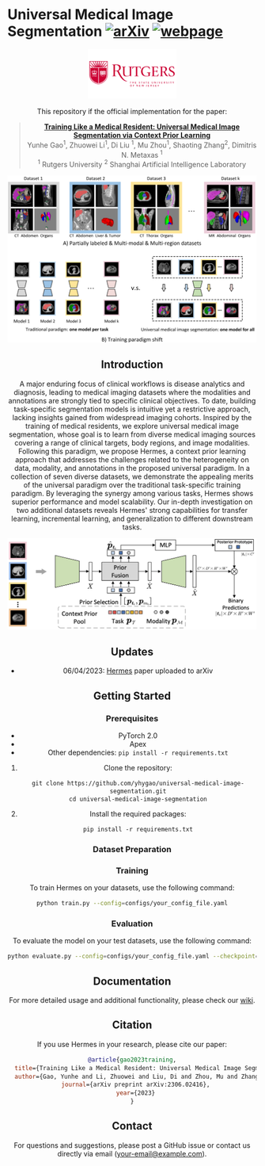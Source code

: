 # Universal Medical Image Segmentation [![arXiv](https://img.shields.io/badge/📃-arXiv-ff69b4)](https://arxiv.org/pdf/2306.02416.pdf) [![webpage](https://img.shields.io/badge/🖥-Website-9cf)](https://yunhegao.tech/Hermes-page/)
<div align="center">

<div align="center">
    <a><img src="figs/rutgers-logo.png"  height="100px" ></a>
</div>


This repository if the official implementation for the paper:
> **[Training Like a Medical Resident: Universal Medical Image Segmentation via Context Prior Learning](https://arxiv.org/abs/2306.02416)** \
> Yunhe Gao<sup>1</sup>, Zhuowei Li<sup>1</sup>, Di Liu <sup>1</sup>, Mu Zhou<sup>1</sup>, Shaoting Zhang<sup>2</sup>, Dimitris N. Metaxas <sup>1</sup> \
> <sup>1</sup> Rutgers University   <sup>2</sup> Shanghai Artificial Intelligence Laboratory

![img](figs/training_paradigm.png)

## Introduction

A major enduring focus of clinical workflows is disease analytics and diagnosis, leading to medical imaging datasets where the modalities and annotations are strongly tied to specific clinical objectives. To date, building task-specific segmentation models is intuitive yet a restrictive approach, lacking insights gained from widespread imaging cohorts. Inspired by the training of medical residents, we explore universal medical image segmentation, whose goal is to learn from diverse medical imaging sources covering a range of clinical targets, body regions, and image modalities. Following this paradigm, we propose Hermes, a context prior learning approach that addresses the challenges related to the heterogeneity on data, modality, and annotations in the proposed universal paradigm. In a collection of seven diverse datasets, we demonstrate the appealing merits of the universal paradigm over the traditional task-specific training paradigm. By leveraging the synergy among various tasks, Hermes shows superior performance and model scalability. Our in-depth investigation on two additional datasets reveals Hermes' strong capabilities for transfer learning, incremental learning, and generalization to different downstream tasks.

![img](figs/method.png)

## Updates
* 06/04/2023: [Hermes](https://arxiv.org/abs/2306.02416) paper uploaded to arXiv



## Getting Started

### Prerequisites

- PyTorch 2.0
- Apex
- Other dependencies: `pip install -r requirements.txt`

1. Clone the repository:
    ```
    git clone https://github.com/yhygao/universal-medical-image-segmentation.git
    cd universal-medical-image-segmentation
    ```

2. Install the required packages:
    ```
    pip install -r requirements.txt
    ```

### Dataset Preparation


### Training

To train Hermes on your datasets, use the following command:

```bash
python train.py --config=configs/your_config_file.yaml
```

### Evaluation

To evaluate the model on your test datasets, use the following command:

```bash
python evaluate.py --config=configs/your_config_file.yaml --checkpoint=path/to/your/model.pth
```

## Documentation

For more detailed usage and additional functionality, please check our [wiki](https://github.com/your-username/Hermes/wiki).


## Citation

If you use Hermes in your research, please cite our paper:

```bibtex
@article{gao2023training,
  title={Training Like a Medical Resident: Universal Medical Image Segmentation via Context Prior Learning},
  author={Gao, Yunhe and Li, Zhuowei and Liu, Di and Zhou, Mu and Zhang, Shaoting and Meta, Dimitris N},
  journal={arXiv preprint arXiv:2306.02416},
  year={2023}
}
```

## Contact

For questions and suggestions, please post a GitHub issue or contact us directly via email (your-email@example.com).

